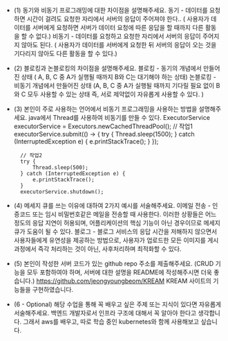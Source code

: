 - (1) 동기와 비동기 프로그래밍에 대한 차이점을 설명해주세요.
    동기 - 데이터를 요청하면 시간이 걸려도 요청한 자리에서 서버의 응답이 주어져야 한다.. ( 사용자가 데이터를 서버에게 요청하면 서버가 데이터 요청에 따른 응답을 할 때까지 다른 활동을 할 수 없다.)
    비동기 - 데이터를 요청하고 요청한 자리에서 서버의 응답이 주어지지 않아도 된다. ( 사용자가 데이터를 서버에게 요청한 뒤 서버의 응답이 오는 것을 기다리지 않아도 다른 활동을 할 수 있다.)

- (2) 블로킹과 논블로킹의 차이점을 설명해주세요.
    블로킹 - 동기의 개념에서 만들어진 상태 ( A, B, C 중 A가 실행될 때까지 B와 C는 대기해야 하는 상태)
    논블로킹 - 비동기 개념에서 만들어진 상태 (A, B, C 중 A가 실행될 때까지 기다릴 필요 없이 B와 C 모두 사용할 수 있는 상태 즉, 서로 제약없이 자유롭게 사용할 수 있다. )

- (3) 본인이 주로 사용하는 언어에서 비동기 프로그래밍을 사용하는 방법을 설명해주세요.
    java에서 Thread를 사용하여 비동기를 만들 수 있다.
    ExecutorService executorService = Executors.newCachedThreadPool();
        // 작업1
        executorService.submit(() -> {
            try {
                Thread.sleep(1500);
            } catch (InterruptedException e) {
                e.printStackTrace();
            }
        });

        // 작업2
        try {
            Thread.sleep(500);
        } catch (InterruptedException e) {
            e.printStackTrace();
        }
        executorService.shutdown();

- (4) 메세지 큐를 쓰는 이유에 대하여 2가지 예시를 서술해주세요.
    이메일 전송 - 인증코드 또는 임시 비밀번호같은 메일을 전송할 때 사용한다. 
                 이러한 상황들은 어느 정도의 응답 지연이 허용되며, 어플리케이션의 핵심 기능이 아닌 경우이므로 메세지 큐가 도움이 될 수 있다.
    블로그 - 블로그 서비스의 응답 시간을 저해하지 않으면서 사용자들에게 유연성을 제공하는 방법으로, 사용자가 업로드한 모든 이미지를 게시 과정에서 즉각 처리하는 것이 아닌, 사후처리하며 최적화할 수 있다.

- (5) 본인이 작성한 서버 코드가 있는 github repo 주소를 제출해주세요. (CRUD 기능을 모두 포함하여야 하며, 서버에 대한 설명을 README에 작성해주시면 더욱 좋습니다.) 
    https://github.com/jeongyoungbeom/KREAM
    KREAM 사이트의 기능들을 구현하였습니다.

- (6 - Optional) 해당 수업을 통해 꼭 배우고 싶은 주제 또는 지식이 있다면 자유롭게 서술해주세요.
    백엔드 개발자로서 인프라 구조에 대해서 꼭 알아야 한다고 생각합니다. 그래서 aws를 배우고, 따로 학습 중인 kubernetes와 함께 사용해보고 싶습니다.
